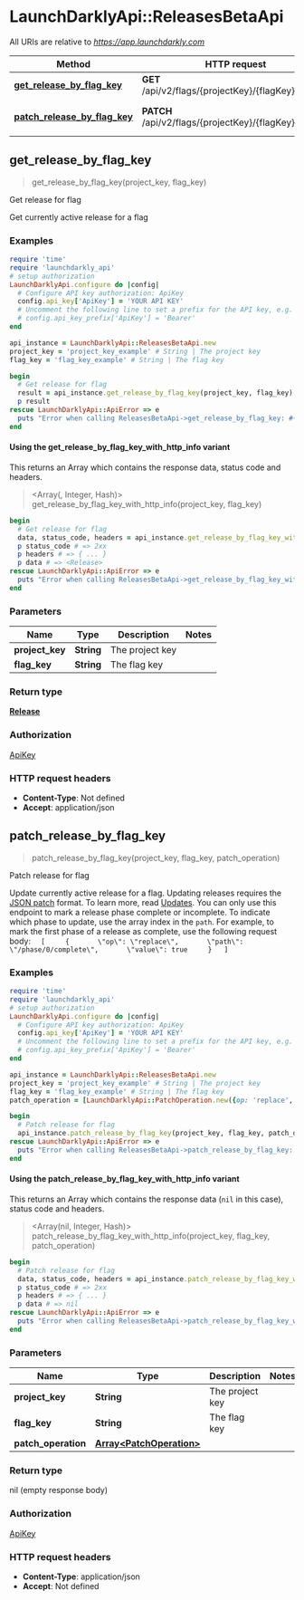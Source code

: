 # LaunchDarklyApi::ReleasesBetaApi

All URIs are relative to *https://app.launchdarkly.com*

| Method | HTTP request | Description |
| ------ | ------------ | ----------- |
| [**get_release_by_flag_key**](ReleasesBetaApi.md#get_release_by_flag_key) | **GET** /api/v2/flags/{projectKey}/{flagKey}/release | Get release for flag |
| [**patch_release_by_flag_key**](ReleasesBetaApi.md#patch_release_by_flag_key) | **PATCH** /api/v2/flags/{projectKey}/{flagKey}/release | Patch release for flag |


## get_release_by_flag_key

> <Release> get_release_by_flag_key(project_key, flag_key)

Get release for flag

Get currently active release for a flag

### Examples

```ruby
require 'time'
require 'launchdarkly_api'
# setup authorization
LaunchDarklyApi.configure do |config|
  # Configure API key authorization: ApiKey
  config.api_key['ApiKey'] = 'YOUR API KEY'
  # Uncomment the following line to set a prefix for the API key, e.g. 'Bearer' (defaults to nil)
  # config.api_key_prefix['ApiKey'] = 'Bearer'
end

api_instance = LaunchDarklyApi::ReleasesBetaApi.new
project_key = 'project_key_example' # String | The project key
flag_key = 'flag_key_example' # String | The flag key

begin
  # Get release for flag
  result = api_instance.get_release_by_flag_key(project_key, flag_key)
  p result
rescue LaunchDarklyApi::ApiError => e
  puts "Error when calling ReleasesBetaApi->get_release_by_flag_key: #{e}"
end
```

#### Using the get_release_by_flag_key_with_http_info variant

This returns an Array which contains the response data, status code and headers.

> <Array(<Release>, Integer, Hash)> get_release_by_flag_key_with_http_info(project_key, flag_key)

```ruby
begin
  # Get release for flag
  data, status_code, headers = api_instance.get_release_by_flag_key_with_http_info(project_key, flag_key)
  p status_code # => 2xx
  p headers # => { ... }
  p data # => <Release>
rescue LaunchDarklyApi::ApiError => e
  puts "Error when calling ReleasesBetaApi->get_release_by_flag_key_with_http_info: #{e}"
end
```

### Parameters

| Name | Type | Description | Notes |
| ---- | ---- | ----------- | ----- |
| **project_key** | **String** | The project key |  |
| **flag_key** | **String** | The flag key |  |

### Return type

[**Release**](Release.md)

### Authorization

[ApiKey](../README.md#ApiKey)

### HTTP request headers

- **Content-Type**: Not defined
- **Accept**: application/json


## patch_release_by_flag_key

> patch_release_by_flag_key(project_key, flag_key, patch_operation)

Patch release for flag

Update currently active release for a flag. Updating releases requires the [JSON patch](https://datatracker.ietf.org/doc/html/rfc6902) format. To learn more, read [Updates](/#section/Overview/Updates).  You can only use this endpoint to mark a release phase complete or incomplete. To indicate which phase to update, use the array index in the `path`. For example, to mark the first phase of a release as complete, use the following request body:  ```   [     {       \"op\": \"replace\",       \"path\": \"/phase/0/complete\",       \"value\": true     }   ] ``` 

### Examples

```ruby
require 'time'
require 'launchdarkly_api'
# setup authorization
LaunchDarklyApi.configure do |config|
  # Configure API key authorization: ApiKey
  config.api_key['ApiKey'] = 'YOUR API KEY'
  # Uncomment the following line to set a prefix for the API key, e.g. 'Bearer' (defaults to nil)
  # config.api_key_prefix['ApiKey'] = 'Bearer'
end

api_instance = LaunchDarklyApi::ReleasesBetaApi.new
project_key = 'project_key_example' # String | The project key
flag_key = 'flag_key_example' # String | The flag key
patch_operation = [LaunchDarklyApi::PatchOperation.new({op: 'replace', path: '/exampleField', value: new example value})] # Array<PatchOperation> | 

begin
  # Patch release for flag
  api_instance.patch_release_by_flag_key(project_key, flag_key, patch_operation)
rescue LaunchDarklyApi::ApiError => e
  puts "Error when calling ReleasesBetaApi->patch_release_by_flag_key: #{e}"
end
```

#### Using the patch_release_by_flag_key_with_http_info variant

This returns an Array which contains the response data (`nil` in this case), status code and headers.

> <Array(nil, Integer, Hash)> patch_release_by_flag_key_with_http_info(project_key, flag_key, patch_operation)

```ruby
begin
  # Patch release for flag
  data, status_code, headers = api_instance.patch_release_by_flag_key_with_http_info(project_key, flag_key, patch_operation)
  p status_code # => 2xx
  p headers # => { ... }
  p data # => nil
rescue LaunchDarklyApi::ApiError => e
  puts "Error when calling ReleasesBetaApi->patch_release_by_flag_key_with_http_info: #{e}"
end
```

### Parameters

| Name | Type | Description | Notes |
| ---- | ---- | ----------- | ----- |
| **project_key** | **String** | The project key |  |
| **flag_key** | **String** | The flag key |  |
| **patch_operation** | [**Array&lt;PatchOperation&gt;**](PatchOperation.md) |  |  |

### Return type

nil (empty response body)

### Authorization

[ApiKey](../README.md#ApiKey)

### HTTP request headers

- **Content-Type**: application/json
- **Accept**: Not defined

